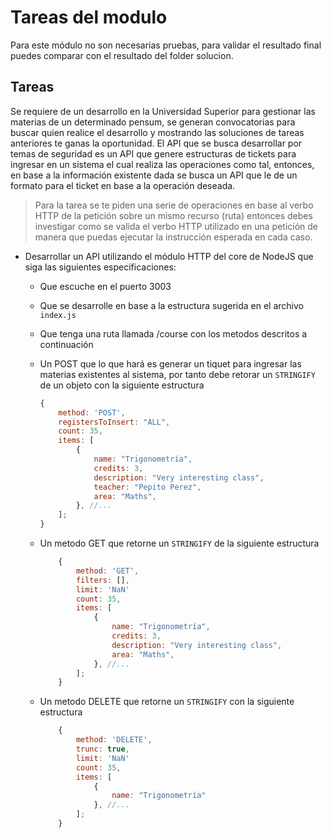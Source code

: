 # Tareas del modulo

Para este módulo no son necesarias pruebas, para validar el resultado final puedes comparar con el resultado del folder solucion.

## Tareas

Se requiere de un desarrollo en la Universidad Superior para gestionar las materias de un determinado pensum, se generan convocatorias para buscar quien realice el desarrollo y mostrando las soluciones de tareas anteriores te ganas la oportunidad. El API que se busca desarrollar por temas de seguridad es un API que genere estructuras de tickets para ingresar en un sistema el cual realiza las operaciones como tal, entonces, en base a la información existente dada se busca un API que le de un formato para el ticket en base a la operación deseada.

> Para la tarea se te piden una serie de operaciones en base al verbo HTTP de la petición sobre un mismo recurso (ruta) entonces debes investigar como se valida el verbo HTTP utilizado en una petición de manera que puedas ejecutar la instrucción esperada en cada caso.

-   Desarrollar un API utilizando el módulo HTTP del core de NodeJS que siga las siguientes especificaciones:

    -   Que escuche en el puerto 3003
    -   Que se desarrolle en base a la estructura sugerida en el archivo `index.js`
    -   Que tenga una ruta llamada /course con los metodos descritos a continuación

    -   Un POST que lo que hará es generar un tiquet para ingresar las materias existentes al sistema, por tanto debe retorar un `STRINGIFY` de un objeto con la siguiente estructura

        ```js
        {
            method: 'POST',
            registersToInsert: "ALL",
            count: 35,
            items: [
                {
                    name: "Trigonometría",
                    credits: 3,
                    description: "Very interesting class",
                    teacher: "Pepito Perez",
                    area: "Maths",
                }, //...
            ];
        }
        ```

    -   Un metodo GET que retorne un `STRINGIFY` de la siguiente estructura

        ```js
            {
                method: 'GET',
                filters: [],
                limit: 'NaN'
                count: 35,
                items: [
                    {
                        name: "Trigonometría",
                        credits: 3,
                        description: "Very interesting class",
                        area: "Maths",
                    }, //...
                ];
            }
        ```

    -   Un metodo DELETE que retorne un `STRINGIFY` con la siguiente estructura
        ```js
            {
                method: 'DELETE',
                trunc: true,
                limit: 'NaN'
                count: 35,
                items: [
                    {
                        name: "Trigonometría"
                    }, //...
                ];
            }
        ```

